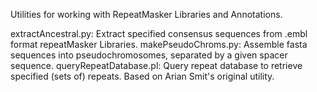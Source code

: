 Utilities for working with RepeatMasker Libraries and Annotations.

extractAncestral.py: Extract specified consensus sequences from .embl format repeatMasker Libraries.
makePseudoChroms.py: Assemble fasta sequences into pseudochromosomes, separated by a given spacer sequence.
queryRepeatDatabase.pl: Query repeat database to retrieve specified (sets of) repeats. Based on Arian Smit's original utility.
